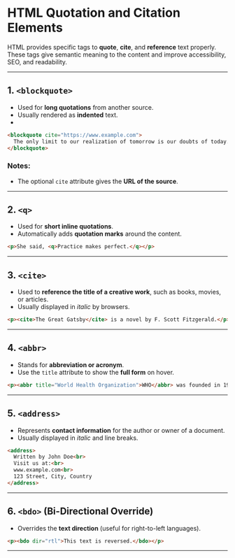 # HTML Quotation and Citation Elements

HTML provides specific tags to **quote**, **cite**, and **reference** text properly. These tags give semantic meaning to the content and improve accessibility, SEO, and readability.

---

## 1. `<blockquote>`

- Used for **long quotations** from another source.
- Usually rendered as **indented** text.
- 
```html
<blockquote cite="https://www.example.com">
  The only limit to our realization of tomorrow is our doubts of today.
</blockquote>
```

### Notes:
- The optional `cite` attribute gives the **URL of the source**.

---

## 2. `<q>`

- Used for **short inline quotations**.
- Automatically adds **quotation marks** around the content.
  
```html
<p>She said, <q>Practice makes perfect.</q></p>
```

---

## 3. `<cite>`

- Used to **reference the title of a creative work**, such as books, movies, or articles.
- Usually displayed in *italic* by browsers.

```html
<p><cite>The Great Gatsby</cite> is a novel by F. Scott Fitzgerald.</p>
```

---

## 4. `<abbr>`

- Stands for **abbreviation or acronym**.
- Use the `title` attribute to show the **full form** on hover.

```html
<p><abbr title="World Health Organization">WHO</abbr> was founded in 1948.</p>
```

---

## 5. `<address>`

- Represents **contact information** for the author or owner of a document.
- Usually displayed in *italic* and line breaks.

```html
<address>
  Written by John Doe<br>
  Visit us at:<br>
  www.example.com<br>
  123 Street, City, Country
</address>
```

---

## 6. `<bdo>` (Bi-Directional Override)

- Overrides the **text direction** (useful for right-to-left languages).

```html
<p><bdo dir="rtl">This text is reversed.</bdo></p>
```

---
